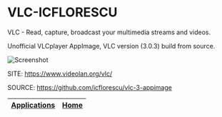 # VLC-ICFLORESCU

 VLC - Read, capture, broadcast your multimedia streams and videos.
 
 Unofficial VLCplayer AppImage, VLC version (3.0.3) build from source.
 
 ![Screenshot](https://upload.wikimedia.org/wikipedia/commons/d/d7/Vlc.png)
 
 SITE: https://www.videolan.org/vlc/

 SOURCE: https://github.com/icflorescu/vlc-3-appimage

 | [Applications](https://portable-linux-apps.github.io/apps.html) | [Home](https://portable-linux-apps.github.io)
 | --- | --- |
